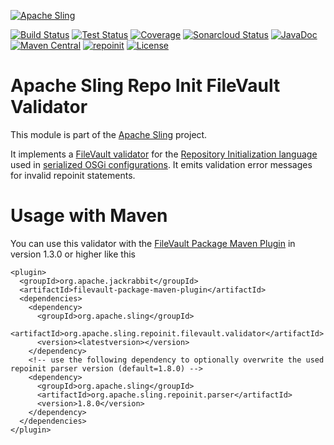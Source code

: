 [![Apache Sling](https://sling.apache.org/res/logos/sling.png)](https://sling.apache.org)

&#32;[![Build Status](https://ci-builds.apache.org/job/Sling/job/modules/job/sling-org-apache-sling-repoinit-parser/job/master/badge/icon)](https://ci-builds.apache.org/job/Sling/job/modules/job/sling-org-apache-sling-repoinit-parser/job/master/)&#32;[![Test Status](https://img.shields.io/jenkins/tests.svg?jobUrl=https://ci-builds.apache.org/job/Sling/job/modules/job/sling-org-apache-sling-repoinit-parser/job/master/)](https://ci-builds.apache.org/job/Sling/job/modules/job/sling-org-apache-sling-repoinit-parser/job/master/test/?width=800&height=600)&#32;[![Coverage](https://sonarcloud.io/api/project_badges/measure?project=apache_sling-org-apache-sling-repoinit-parser&metric=coverage)](https://sonarcloud.io/dashboard?id=apache_sling-org-apache-sling-repoinit-parser)&#32;[![Sonarcloud Status](https://sonarcloud.io/api/project_badges/measure?project=apache_sling-org-apache-sling-repoinit-parser&metric=alert_status)](https://sonarcloud.io/dashboard?id=apache_sling-org-apache-sling-repoinit-parser)&#32;[![JavaDoc](https://www.javadoc.io/badge/org.apache.sling/org.apache.sling.repoinit.parser.svg)](https://www.javadoc.io/doc/org.apache.sling/org.apache.sling.repoinit.parser)&#32;[![Maven Central](https://maven-badges.herokuapp.com/maven-central/org.apache.sling/org.apache.sling.repoinit.parser/badge.svg)](https://search.maven.org/#search%7Cga%7C1%7Cg%3A%22org.apache.sling%22%20a%3A%22org.apache.sling.repoinit.parser%22)&#32;[![repoinit](https://sling.apache.org/badges/group-repoinit.svg)](https://github.com/apache/sling-aggregator/blob/master/docs/groups/repoinit.md) [![License](https://img.shields.io/badge/License-Apache%202.0-blue.svg)](https://www.apache.org/licenses/LICENSE-2.0)

# Apache Sling Repo Init FileVault Validator

This module is part of the [Apache Sling](https://sling.apache.org) project.

It implements a [FileVault validator][1] for the [Repository Initialization language](https://sling.apache.org/documentation/bundles/repository-initialization.html) used in [serialized OSGi configurations][3].
It emits validation error messages for invalid repoinit statements.

# Usage with Maven

You can use this validator with the [FileVault Package Maven Plugin][2] in version 1.3.0 or higher like this

```
<plugin>
  <groupId>org.apache.jackrabbit</groupId>
  <artifactId>filevault-package-maven-plugin</artifactId>
  <dependencies>
    <dependency>
      <groupId>org.apache.sling</groupId>
      <artifactId>org.apache.sling.repoinit.filevault.validator</artifactId>
      <version><latestversion></version>
    </dependency>
    <!-- use the following dependency to optionally overwrite the used repoinit parser version (default=1.8.0) -->
    <dependency>
      <groupId>org.apache.sling</groupId>
      <artifactId>org.apache.sling.repoinit.parser</artifactId>
      <version>1.8.0</version>
    </dependency>
  </dependencies>
</plugin>
```

[1]: https://jackrabbit.apache.org/filevault/validation.html
[2]: https://jackrabbit.apache.org/filevault-package-maven-plugin/index.html
[3]: https://sling.apache.org/documentation/bundles/configuration-installer-factory.html#configuration-serialization-formats